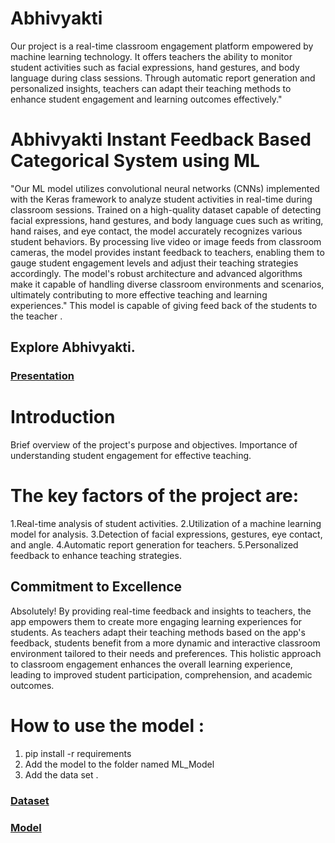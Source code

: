 # Abhivyakti
Our project is a real-time classroom engagement platform empowered by machine learning technology. It offers teachers the ability to monitor student activities such as facial expressions, hand gestures, and body language during class sessions. Through automatic report generation and personalized insights, teachers can adapt their teaching methods to enhance student engagement and learning outcomes effectively."

# Abhivyakti Instant Feedback Based Categorical System using ML


"Our ML model utilizes convolutional neural networks (CNNs) implemented with the Keras framework to analyze student activities in real-time during classroom sessions. Trained on a high-quality dataset capable of detecting facial expressions, hand gestures, and body language cues such as writing, hand raises, and eye contact, the model accurately recognizes various student behaviors. By processing live video or image feeds from classroom cameras, the model provides instant feedback to teachers, enabling them to gauge student engagement levels and adjust their teaching strategies accordingly. The model's robust architecture and advanced algorithms make it capable of handling diverse classroom environments and scenarios, ultimately contributing to more effective teaching and learning experiences."
This model is capable of giving feed back of the students to the teacher .


## Explore Abhivyakti.

### [Presentation](https://drive.google.com/file/d/1yLxyV-GBdPKYYq3gQQHIVM3hA6jXnxeY/view?usp=sharing)



# Introduction

Brief overview of the project's purpose and objectives.
Importance of understanding student engagement for effective teaching.

# The key factors of the project are:

1.Real-time analysis of student activities.
2.Utilization of a machine learning model for analysis.
3.Detection of facial expressions, gestures, eye contact, and angle.
4.Automatic report generation for teachers.
5.Personalized feedback to enhance teaching strategies.



## Commitment to Excellence

Absolutely! By providing real-time feedback and insights to teachers, the app empowers them to create more engaging learning experiences for students. As teachers adapt their teaching methods based on the app's feedback, students benefit from a more dynamic and interactive classroom environment tailored to their needs and preferences. This holistic approach to classroom engagement enhances the overall learning experience, leading to improved student participation, comprehension, and academic outcomes.

# How to use the model :
 1. pip install -r requirements 
 2. Add the model to the folder named ML_Model
 3. Add the data set .


### [Dataset](https://www.kaggle.com/datasets/jonathanoheix/face-expression-recognition-dataset)


### [Model](https://drive.google.com/drive/folders/1tJj7uQrtsruT3j7vADMr3KF14cY3MdSN)